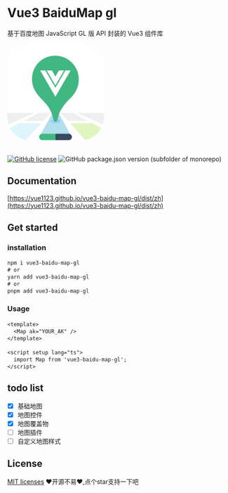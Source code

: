 # Vue3 BaiduMap gl

基于百度地图 JavaScript GL 版 API 封装的 Vue3 组件库

<img src='./docs/.vuepress/public/logo.png' style="border-radius:48px;overflow:hidden; width:220px;">
<br />
<br />

[![GitHub license](https://img.shields.io/github/license/yue1123/img-previewer?style=flat-square)](https://github.com/yue1123/img-previewer/blob/main/LICENSE)
<img src="https://img.shields.io/github/package-json/v/yue1123/vue3-baidu-map-gl?color=f90&style=flat-square" alt="GitHub package.json version (subfolder of monorepo)">

## Documentation
[https://yue1123.github.io/vue3-baidu-map-gl/dist/zh](https://yue1123.github.io/vue3-baidu-map-gl/dist/zh)

## Get started

### installation
```shell
npm i vue3-baidu-map-gl
# or
yarn add vue3-baidu-map-gl
# or
pnpm add vue3-baidu-map-gl
```

### Usage
```vue
<template>
  <Map ak="YOUR_AK" />
</template>

<script setup lang="ts">
  import Map from 'vue3-baidu-map-gl';
</script>
```

## todo list

-   [x] 基础地图
-   [x] 地图控件
-   [x] 地图覆盖物
-   [ ] 地图插件
-   [ ] 自定义地图样式

## License
[MIT licenses](https://opensource.org/licenses/MIT)
❤️开源不易❤️,点个star支持一下吧